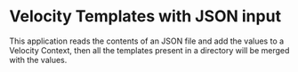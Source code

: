 # Velocity Templates with JSON input

This application reads the contents of an JSON file and add the values to a Velocity Context, then all the templates present in a directory will be merged with the values.
